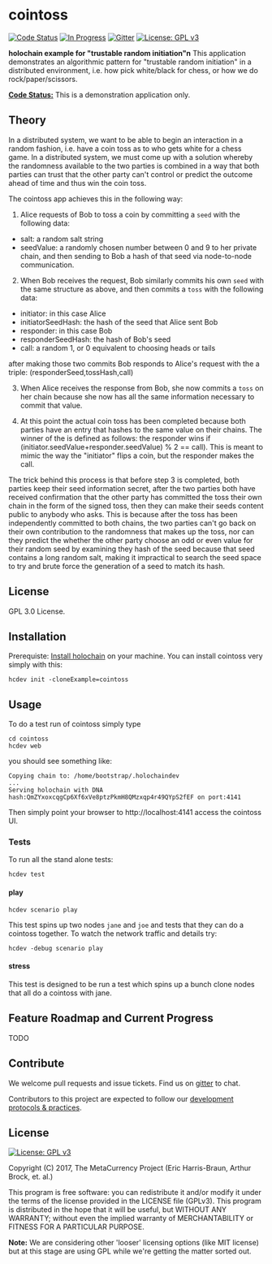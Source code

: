 # cointoss

[![Code Status](https://img.shields.io/badge/Code-Pre--Alpha-orange.svg)](https://github.com/Holochain/cointoss#feature-roadmap-and-current-progress)
[![In Progress](https://img.shields.io/waffle/label/Holochain/cointoss/in%20progress.svg)](http://waffle.io/Holochain/cointoss)
[![Gitter](https://badges.gitter.im/metacurrency/holochain.svg)](https://gitter.im/metacurrency/holochain?utm_source=badge&utm_medium=badge&utm_campaign=pr-badge&utm_content=body_badge)
[![License: GPL v3](https://img.shields.io/badge/License-GPL%20v3-blue.svg)](http://www.gnu.org/licenses/gpl-3.0)

**holochain example for "trustable random initiation"n**
This application demonstrates an algorithmic pattern for "trustable random initiation" in a distributed environment, i.e. how pick white/black for chess, or how we do rock/paper/scissors.

**[Code Status:](https://github.com/metacurrency/holochain/milestones?direction=asc&sort=completeness&state=all)** This is a demonstration application only.


## Theory

In a distributed system, we want to be able to begin an interaction in a random fashion, i.e. have a coin toss as to who gets white for a chess game.  In a distributed system, we must come up with a solution whereby the randomness available to the two parties is combined in a way that both parties can trust that the other party can't control or predict the outcome ahead of time and thus win the coin toss.

The cointoss app achieves this in the following way:

1) Alice requests of Bob to toss a coin by committing a `seed` with the following data:
- salt: a random salt string
- seedValue: a randomly chosen number between 0 and 9
to her private chain, and then sending to Bob a hash of that seed via node-to-node communication.

2) When Bob receives the request, Bob similarly commits his own `seed` with the same structure as above, and then commits a `toss` with the following data:
- initiator: in this case Alice
- initiatorSeedHash: the hash of the seed that Alice sent Bob
- responder: in this case Bob
- responderSeedHash: the hash of Bob's seed
- call: a random 1, or 0 equivalent to choosing heads or tails

after making those two commits Bob responds to Alice's request with the a triple: (responderSeed,tossHash,call)

3) When Alice receives the response from Bob, she now commits a `toss` on her chain because she now has all the same information necessary to commit that value.

4) At this point the actual coin toss has been completed because both parties have an entry that hashes to the same value on their chains.  The winner of the is defined as follows: the responder wins if (initiator.seedValue+responder.seedValue) % 2 == call).  This is meant to mimic the way the "initiator" flips a coin, but the responder makes the call.

The trick behind this process is that before step 3 is completed, both parties keep their seed information secret, after the two parties both have received confirmation that the other party has committed the toss their own chain in the form of the signed toss, then they can make their seeds content public to anybody who asks.  This is because after the toss has been independently committed to both chains, the two parties can't go back on their own contribution to the randomness that makes up the toss, nor can they predict the whether the other party choose an odd or even value for their random seed by examining they hash of the seed because that seed contains a long random salt, making it impractical to search the seed space to try and brute force the generation of a seed to match its hash.

## License
GPL 3.0 License.

## Installation

Prerequiste: [Install holochain](https://github.com/metacurrency/holochain/#installation) on your machine.
You can install cointoss very simply with this:

``` shell
hcdev init -cloneExample=cointoss

```

## Usage

To do a test run of cointoss simply type

``` shell
cd cointoss
hcdev web
```
you should see something like:

``` shell
Copying chain to: /home/bootstrap/.holochaindev
...
Serving holochain with DNA hash:QmZYxoxcqgCp6Xf6xVe8ptzPkmH8QMzxqp4r49QYpS2fEF on port:4141
```
Then simply point your browser to http://localhost:4141 access the cointoss UI.

### Tests
To run all the stand alone tests:

``` shell
hcdev test
```

#### play
``` shell
hcdev scenario play
```
This test spins up two nodes `jane` and `joe` and tests that they can do a cointoss together. To watch the network traffic and details try:

``` shell
hcdev -debug scenario play
```
#### stress

This test is designed to be run a test which spins up a bunch clone nodes that all do a cointoss with jane.

## Feature Roadmap and Current Progress

TODO


## Contribute
We welcome pull requests and issue tickets.  Find us on [gitter](https://gitter.im/metacurrency/holochain) to chat.

Contributors to this project are expected to follow our [development protocols & practices](https://github.com/metacurrency/holochain/wiki/Development-Protocols).

## License
[![License: GPL v3](https://img.shields.io/badge/License-GPL%20v3-blue.svg)](http://www.gnu.org/licenses/gpl-3.0)

Copyright (C) 2017, The MetaCurrency Project (Eric Harris-Braun, Arthur Brock, et. al.)

This program is free software: you can redistribute it and/or modify it under the terms of the license provided in the LICENSE file (GPLv3).  This program is distributed in the hope that it will be useful, but WITHOUT ANY WARRANTY; without even the implied warranty of MERCHANTABILITY or FITNESS FOR A PARTICULAR PURPOSE.

**Note:** We are considering other 'looser' licensing options (like MIT license) but at this stage are using GPL while we're getting the matter sorted out.
